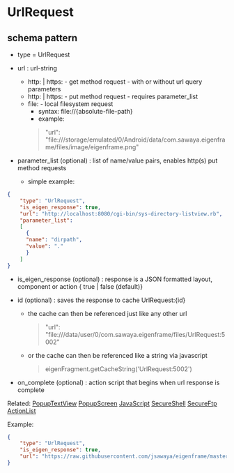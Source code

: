 # UrlRequest
## schema pattern

* type = UrlRequest
* url : url-string 
    - http: | https: - get method request - with or without url query parameters
    - http: | https: - put method request - requires parameter_list
    - file: - local filesystem request 
        - syntax:  file://{absolute-file-path}
        - example:  
        >  "url": "file:///storage/emulated/0/Android/data/com.sawaya.eigenframe/files/image/eigenframe.png"

* parameter_list (optional) : list of name/value pairs, enables http(s) put method requests
  - simple example:  

```json
{
    "type": "UrlRequest",
    "is_eigen_response": true,
    "url": "http://localhost:8080/cgi-bin/sys-directory-listview.rb",
    "parameter_list": 
    [
      {
      "name": "dirpath",
      "value": "."
      }
    ]
}
```


* is_eigen_response (optional) : response is a JSON formatted layout, component or action { true | false (default)}

* id (optional) : saves the response to cache UrlRequest:{id}
   - the cache can then be referenced just like any other url 
        > "url": "file:///data/user/0/com.sawaya.eigenframe/files/UrlRequest:5002"
   - or the cache can then be referenced like a string via javascript 
        > eigenFragment.getCacheString('UrlRequest:5002')

* on_complete (optional) : action script that begins when url response is complete 

Related:
[PopupTextView](PopupTextView.md) 
[PopupScreen](PopupScreen.md) 
[JavaScript](JavaScript.md) 
[SecureShell](SecureShell.md) 
[SecureFtp](SecureFtp.md) 
[ActionList](ActionList.md) 


Example:
```json
{
    "type": "UrlRequest",
    "is_eigen_response": true,
    "url": "https://raw.githubusercontent.com/jsawaya/eigenframe/master/web/frames/playlist.json"
}
```





